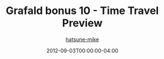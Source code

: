 ---
title: "Grafald bonus 10 - Time Travel Preview"
type: "image"
date: 2012-09-03T00:00:00-04:00
draft: false
categories:
- comics
- collaborations
tags:
- grafald
image_path: "/projects/grafald/comics/img/2012/bonus_10.png"
alt_text: ""
author: "[hatsune-mike](https://cohost.org/hatsune-mike)"
---